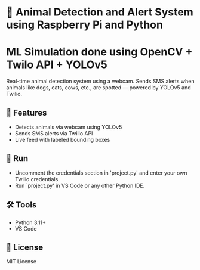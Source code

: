 # 🐾 Animal Detection and Alert System using Raspberry Pi and Python

# ML Simulation done using OpenCV + Twilo API + YOLOv5 

Real-time animal detection system using a webcam. Sends SMS alerts when animals like dogs, cats, cows, etc., are spotted — powered by YOLOv5 and Twilio.

## 🚀 Features

- Detects animals via webcam using YOLOv5
- Sends SMS alerts via Twilio API
- Live feed with labeled bounding boxes

## 🚀 Run

- Uncomment the credentials section in 'project.py' and enter your own Twilio credentials.
- Run `project.py' in VS Code or any other Python IDE.

## 🛠️ Tools

- Python 3.11+
- VS Code

## 📜 License

MIT License